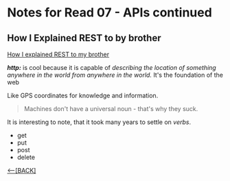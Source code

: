 # Notes for Read 07 - APIs continued

## How I Explained REST to by brother

[How I explained REST to my brother](https://gist.github.com/brookr/5977550)

***http:*** is cool because it is capable of *describing the location of something anywhere in the world from anywhere in the world.* It's the foundation of the web

Like GPS coordinates for knowledge and information.

> Machines don't have a universal noun - that's why they suck.

 It is interesting to note, that it took many years to settle on *verbs*.
  
+ get
+ put
+ post
+ delete

[&lt;--&#91;BACK&#93;](/README.md)
